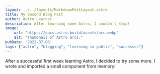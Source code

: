 ```yaml
---
layout: ../../layouts/MarkdownPostLayout.astro
title: My Second Blog Post
author: Astro Learner
description: After learning some Astro, I couldn't stop!
image:
    url: "https://docs.astro.build/assets/arc.webp"
    alt: "Thumbnail of Astro arcs."
pubDate: '2022-07-08'
tags: ["astro", "blogging", "learning in public", "successes"]
---
```

After a successful first week learning Astro, I decided to try some more. I wrote and imported a small component from memory!